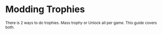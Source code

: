 # Modding Trophies
<sub> There is 2 ways to do trophies. Mass trophy or Unlock all per game. This guide covers both. </sub>
